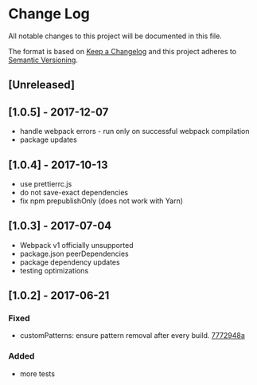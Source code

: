 # Change Log
All notable changes to this project will be documented in this file.

The format is based on [Keep a Changelog](http://keepachangelog.com/)
and this project adheres to [Semantic Versioning](http://semver.org/).

## [Unreleased]

## [1.0.5] - 2017-12-07
- handle webpack errors - run only on successful webpack compilation
- package updates

## [1.0.4] - 2017-10-13
- use prettierrc.js
- do not save-exact dependencies
- fix npm prepublishOnly (does not work with Yarn)

## [1.0.3] - 2017-07-04
- Webpack v1 officially unsupported
- package.json peerDependencies 
- package dependency updates
- testing optimizations

## [1.0.2] - 2017-06-21

### Fixed
- customPatterns: ensure pattern removal after every build. [7772948a](https://github.com/chrisblossom/clean-self-webpack-plugin/commit/7772948a488ddedadff815c926a70ef18e84fb3d)

### Added
- more tests
